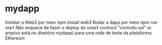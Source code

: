 # mydapp
Instalar a Web3 por meio npm install web3
Rodar a dapp por meio npm run start
Não esquece de fazer o deploy do smart contract "contrato.sol" (o arquivo está no diretório mydapp) para uma rede de teste da plataforma Ethereum 
